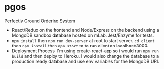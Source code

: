 # pgos
Perfectly Ground Ordering System
- React/Redux on the frontend and Node/Express on the backend using a MongoDB sandbox database hosted on mLab. Jest/Enzyme for tests.
- ```npm install``` then ```npm run dev-server``` at root to start server. ```cd client``` then ```npm install``` then ```npm start``` to to run client on localhost:3000.
- Deployment Process: I'm using create-react-app so i would run ```npm run build``` and then deploy to Heroku. I would also change the database to a production ready database and use env variables for the MongoDB URI.
